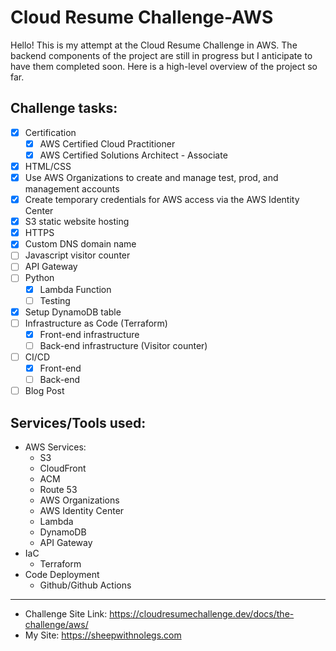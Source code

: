 # Cloud Resume Challenge-AWS
 Hello! This is my attempt at the Cloud Resume Challenge in AWS. The backend components of the project are still in progress but I anticipate to have them completed soon. Here is a high-level overview of the project so far.

## Challenge tasks:
- [x] Certification
  - [x] AWS Certified Cloud Practitioner
  - [x] AWS Certified Solutions Architect - Associate
- [x] HTML/CSS
- [x] Use AWS Organizations to create and manage test, prod, and management accounts
- [x] Create temporary credentials for AWS access via the AWS Identity Center
- [x] S3 static website hosting
- [x] HTTPS
- [x] Custom DNS domain name
- [ ] Javascript visitor counter
- [ ] API Gateway
- [ ] Python 
  - [x] Lambda Function
  - [ ] Testing
- [x] Setup DynamoDB table
- [ ] Infrastructure as Code (Terraform)
  - [x] Front-end infrastructure
  - [ ] Back-end infrastructure (Visitor counter)
- [ ] CI/CD
  - [x] Front-end
  - [ ] Back-end
- [ ] Blog Post

## Services/Tools used:
- AWS Services:
    - S3
    - CloudFront
    - ACM
    - Route 53
    - AWS Organizations
    - AWS Identity Center
    - Lambda
    - DynamoDB
    - API Gateway
- IaC
     - Terraform
- Code Deployment
    - Github/Github Actions

---
- Challenge Site Link: https://cloudresumechallenge.dev/docs/the-challenge/aws/
- My Site: https://sheepwithnolegs.com
